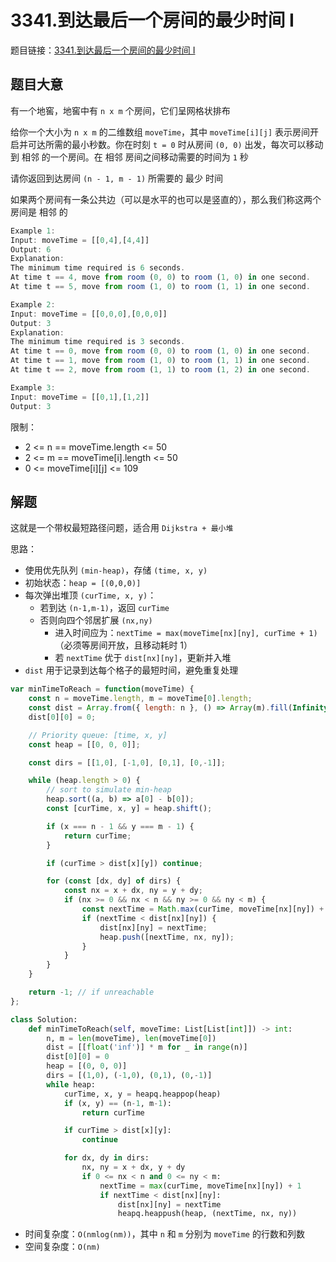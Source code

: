 # 3341.到达最后一个房间的最少时间 I

题目链接：[3341.到达最后一个房间的最少时间 I](https://leetcode.cn/problems/find-minimum-time-to-reach-last-room-i/)

## 题目大意

有一个地窖，地窖中有 `n x m` 个房间，它们呈网格状排布

给你一个大小为 `n x m` 的二维数组 `moveTime`，其中 `moveTime[i][j]` 表示房间开启并可达所需的最小秒数。你在时刻 `t = 0` 时从房间 `(0, 0)` 出发，每次可以移动到 相邻 的一个房间。在 相邻 房间之间移动需要的时间为 `1` 秒

请你返回到达房间 `(n - 1, m - 1)` 所需要的 最少 时间

如果两个房间有一条公共边（可以是水平的也可以是竖直的），那么我们称这两个房间是 相邻 的

```js
Example 1:
Input: moveTime = [[0,4],[4,4]]
Output: 6
Explanation:
The minimum time required is 6 seconds.
At time t == 4, move from room (0, 0) to room (1, 0) in one second.
At time t == 5, move from room (1, 0) to room (1, 1) in one second.

Example 2:
Input: moveTime = [[0,0,0],[0,0,0]]
Output: 3
Explanation:
The minimum time required is 3 seconds.
At time t == 0, move from room (0, 0) to room (1, 0) in one second.
At time t == 1, move from room (1, 0) to room (1, 1) in one second.
At time t == 2, move from room (1, 1) to room (1, 2) in one second.

Example 3:
Input: moveTime = [[0,1],[1,2]]
Output: 3
```

限制：
- 2 <= n == moveTime.length <= 50
- 2 <= m == moveTime[i].length <= 50
- 0 <= moveTime[i][j] <= 109

## 解题

这就是一个带权最短路径问题，适合用 `Dijkstra + 最小堆`

思路：
- 使用优先队列 `(min-heap)`，存储 `(time, x, y)`
- 初始状态：`heap = [(0,0,0)]`
- 每次弹出堆顶 `(curTime, x, y)`：
  - 若到达 `(n-1,m-1)`，返回 `curTime`
  - 否则向四个邻居扩展 `(nx,ny)`
    - 进入时间应为：`nextTime = max(moveTime[nx][ny], curTime + 1)`（必须等房间开放，且移动耗时 1）
    - 若 `nextTime` 优于 `dist[nx][ny]`，更新并入堆
- `dist` 用于记录到达每个格子的最短时间，避免重复处理

```js
var minTimeToReach = function(moveTime) {
    const n = moveTime.length, m = moveTime[0].length;
    const dist = Array.from({ length: n }, () => Array(m).fill(Infinity));
    dist[0][0] = 0;

    // Priority queue: [time, x, y]
    const heap = [[0, 0, 0]];

    const dirs = [[1,0], [-1,0], [0,1], [0,-1]];

    while (heap.length > 0) {
        // sort to simulate min-heap
        heap.sort((a, b) => a[0] - b[0]);
        const [curTime, x, y] = heap.shift();

        if (x === n - 1 && y === m - 1) {
            return curTime;
        }

        if (curTime > dist[x][y]) continue;

        for (const [dx, dy] of dirs) {
            const nx = x + dx, ny = y + dy;
            if (nx >= 0 && nx < n && ny >= 0 && ny < m) {
                const nextTime = Math.max(curTime, moveTime[nx][ny]) + 1;
                if (nextTime < dist[nx][ny]) {
                    dist[nx][ny] = nextTime;
                    heap.push([nextTime, nx, ny]);
                }
            }
        }
    }

    return -1; // if unreachable
};
```
```python
class Solution:
    def minTimeToReach(self, moveTime: List[List[int]]) -> int:
        n, m = len(moveTime), len(moveTime[0])
        dist = [[float('inf')] * m for _ in range(n)]
        dist[0][0] = 0
        heap = [(0, 0, 0)] 
        dirs = [(1,0), (-1,0), (0,1), (0,-1)]
        while heap:
            curTime, x, y = heapq.heappop(heap)
            if (x, y) == (n-1, m-1):
                return curTime

            if curTime > dist[x][y]:
                continue

            for dx, dy in dirs:
                nx, ny = x + dx, y + dy
                if 0 <= nx < n and 0 <= ny < m:
                    nextTime = max(curTime, moveTime[nx][ny]) + 1
                    if nextTime < dist[nx][ny]:
                        dist[nx][ny] = nextTime
                        heapq.heappush(heap, (nextTime, nx, ny))
```

- 时间复杂度：`O(nmlog(nm))`，其中 `n` 和 `m` 分别为 `moveTime` 的行数和列数
- 空间复杂度：`O(nm)`